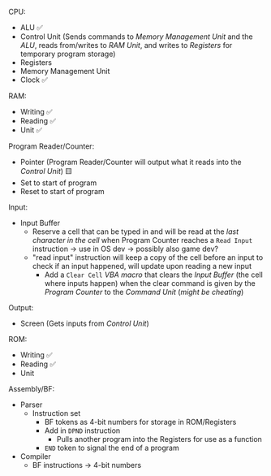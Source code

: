 CPU:

- ALU ✅  
- Control Unit (Sends commands to *Memory Management Unit* and the *ALU*, reads from/writes to *RAM Unit*, and writes to *Registers* for temporary program storage)  
- Registers  
- Memory Management Unit  
- Clock ✅

RAM:

- Writing ✅  
- Reading ✅  
- Unit ✅

Program Reader/Counter:

- Pointer (Program Reader/Counter will output what it reads into the *Control Unit*) 🟨  
- Set to start of program  
- Reset to start of program

Input:

- Input Buffer
  - Reserve a cell that can be typed in and will be read at the *last character in the cell* when Program Counter reaches a `Read Input` instruction
  -> use in OS dev
  -> possibly also game dev?
  - "read input" instruction will keep a copy of the cell before an input to check if an input happened, will update upon reading a new input
    - Add a `Clear Cell` *VBA macro* that clears the *Input Buffer* (the cell where inputs happen) when the clear command is given by the *Program Counter* to the *Command Unit* (*might be cheating*)

Output:

- Screen (Gets inputs from *Control Unit*)

ROM:

- Writing ✅
- Reading ✅
- Unit 

Assembly/BF:

- Parser
  - Instruction set
    - BF tokens as 4-bit numbers for storage in ROM/Registers
    - Add in `DPND` instruction
      - Pulls another program into the Registers for use as a function
    - `END` token to signal the end of a program
- Compiler
  - BF instructions -> 4-bit numbers


<!-- [Vector Autopoint Circle Trace](https://www.desmos.com/calculator/kkoo6mhbwj) -->